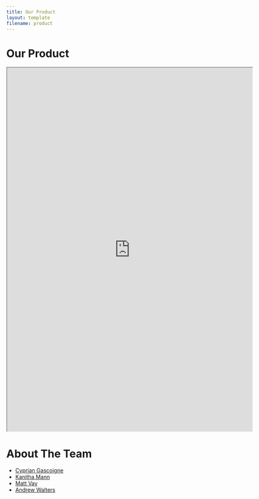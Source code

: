 ```yaml
---
title: Our Product
layout: template
filename: product
--- 
```


# Our Product    

<iframe src="https://public.tableau.com/profile/matthew.vay#!/vizhome/Candidate_Visualizations/MainDashboard?publish=yes:showVizHome=no&:embed=true"
 width="645" height="955"></iframe>

# About The Team

- [Cyprian Gascoigne](https://github.com/kippig)
- [Kanitha Mann](https://github.com/kkmann1)
- [Matt Vay](https://github.com/mgvay31)
- [Andrew Walters](https://github.com/andrewfwalters)

